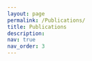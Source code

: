 ```yaml
---
layout: page
permalink: /Publications/
title: Publications
description: 
nav: true
nav_order: 3
---
```




